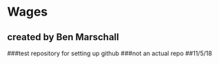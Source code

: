 # Wages
## created by Ben Marschall
###test repository for setting up github
###not an actual repo
##11/5/18
